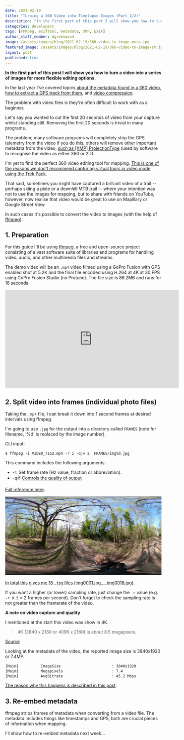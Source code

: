 ```yaml
---
date: 2021-02-19
title: "Turning a 360 Video into Timelapse Images (Part 1/2)"
description: "In the first part of this post I will show you how to turn a video into a series of images for more flexible editing options."
categories: developers
tags: [FFMpeg, exiftool, metadata, XMP, EXIF]
author_staff_member: dgreenwood
image: /assets/images/blog/2021-02-19/360-video-to-image-meta.jpg
featured_image: /assets/images/blog/2021-02-19/360-video-to-image-sm.jpg
layout: post
published: true
---
```


**In the first part of this post I will show you how to turn a video into a series of images for more flexible editing options.**

In the last year I've covered topics [about the metadata found in a 360 video](/blog/metadata-exif-xmp-360-video-files-gopro-gpmd), [how to extract a GPS track from them](/blog/extracting-gps-track-from-360-timelapse-video), and [video compression](/blog/fps-bitrate-compression-360-virtual-tours).

The problem with video files is they're often difficult to work with as a beginner.

Let's say you wanted to cut the first 20 seconds of video from your capture whilst standing still. Removing the first 20 seconds is trivial in many programs.

The problem; many software programs will completely strip the GPS telemetry from the video if you do this, others will remove other important metadata from the video, [such as [XMP] ProjectionType](/blog/metadata-exif-xmp-360-video-files-gopro-gpmd) (used by software to recognise the video as either 360 or 2D).

I'm yet to find the perfect 360 video editing tool for mapping. [This is one of the reasons we don't recommend capturing virtual tours in video mode using the Trek Pack](/trek-pack/).

That said, sometimes you might have captured a brilliant video of a trail -- perhaps skiing a piste or a downhill MTB trail -- where your intention was not to use the images for mapping, but to share with friends on YouTube, however, now realise that video would be great to use on Mapillary or Google Street View.

In such cases it's possible to convert the video to images (with the help of [ffmpeg](https://ffmpeg.org/)).

## 1. Preparation

For this guide I'll be using [ffmpeg](https://ffmpeg.org/), a free and open-source project consisting of a vast software suite of libraries and programs for handling video, audio, and other multimedia files and streams.

The demo video will be an `.mp4` video filmed using a GoPro Fusion with GPS enabled shot at 5.2K and the final file encoded using H.264 at 4K at 30 FPS using GoPro Fusion Studio (no Protune). The file size is 86.2MB and runs for 16 seconds.

<iframe width="560" height="315" src="https://www.youtube.com/embed/iyIkDRERzz8" frameborder="0" allow="accelerometer; autoplay; encrypted-media; gyroscope; picture-in-picture" allowfullscreen></iframe>

## 2. Split video into frames (individual photo files)

Taking the `.mp4` file, I can break it down into 1 second frames at desired intervals using ffmpeg.

I'm going to use `.jpg` for the output into a directory called `FRAMES` (note for filename, ‘%d’ is replaced by the image number).

CLI input:

```
$ ffmpeg -i VIDEO_7152.mp4 -r 1 -q:v 2  FRAMES/img%d.jpg
```

This command includes the following arguments:

* -r: Set frame rate (Hz value, fraction or abbreviation).
* -q:v: [Controls the quality of output](https://stackoverflow.com/questions/10225403/how-can-i-extract-a-good-quality-jpeg-image-from-a-video-file-with-ffmpeg/10234065#10234065)

[Full reference here](https://www.ffmpeg.org/ffmpeg.html).

<img class="img-fluid" src="/assets/images/blog/2021-02-19/img0001-sm.jpg" alt="ffmpeg extracted frame example" title="ffmpeg extracted frame exampler" />

[In total this gives me 18 `.jpg` files (img0001.jpg..., img0018.jpg)](https://drive.google.com/drive/u/1/folders/1hPCYAluasG58moLQsFPo-On5IA6guRS9).

If you want a higher (or lower) sampling rate, just change the `-r` value (e.g. `-r 0.5` = 2 frames per second). Don't forget to check the sampling rate is not greater than the framerate of the video.

**A note on video capture and quality**

I mentioned at the start this video was show in 4K.

> 4K (3840 x 2160 or 4096 x 2160) is about 8.5 megapixels.

[Source](https://www.lifewire.com/4k-resolution-overview-and-perspective-1846842)

Looking at the metadata of the video, the reported image size is 3840x1920 or 7.4MP.

```
[Main]          ImageSize                       : 3840x1920
[Main]          Megapixels                      : 7.4
[Main]          AvgBitrate                      : 45.2 Mbps
```

[The reason why this happens is described in this post](/blog/fps-bitrate-compression-360-virtual-tours).

## 3. Re-embed metadata

ffmpeg strips frames of metadata when converting from a video file. The metadata includes things like timestamps and GPS, both are crucial pieces of information when mapping.

I'll show how to re-embed metadata next week...